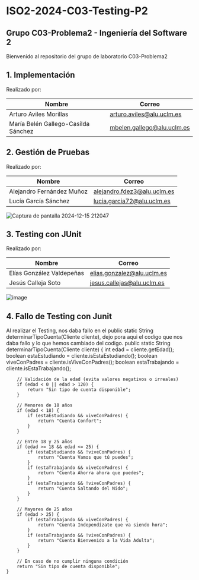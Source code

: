# ISO2-2024-C03-Testing-P2


## **Grupo C03-Problema2 - Ingeniería del Software 2**  
Bienvenido al repositorio del grupo de laboratorio C03-Problema2  

## **1. Implementación**
Realizado por:

| Nombre                       | Correo                       |
|------------------------------|------------------------------|
| Arturo Aviles Morillas   |  arturo.aviles@alu.uclm.es      |
|  María Belén Gallego-Casilda Sánchez	         | mbelen.gallego@alu.uclm.es  |

## **2. Gestión de Pruebas**
Realizado por:

| Nombre                       | Correo                       |
|------------------------------|------------------------------|
| Alejandro Fernández Muñoz    | alejandro.fdez3@alu.uclm.es   |
| Lucía García Sánchez	         | lucia.garcia72@alu.uclm.es  |


![Captura de pantalla 2024-12-15 212047](https://github.com/user-attachments/assets/1a63e5bb-16af-44d5-8b25-45e1b13b6105)


## **3. Testing con JUnit**
Realizado por:

| Nombre                       | Correo                       |
|------------------------------|------------------------------|
| Elías González Valdepeñas    | elias.gonzalez@alu.uclm.es   |
| Jesús Calleja Soto	         | jesus.callejas@alu.uclm.es  |



![image](https://github.com/user-attachments/assets/2f80e61b-8170-4cb9-99d2-06ac39143b7f)

## **4. Fallo de Testing con Junit**
Al realizar el Testing, nos daba fallo en el public static String determinarTipoCuenta(Cliente cliente), dejo pora aqui el codigo que nos daba fallo y lo que hemos cambiado del codigo.
public static String determinarTipoCuenta(Cliente cliente) {
        int edad = cliente.getEdad();
        boolean estaEstudiando = cliente.isEstaEstudiando();
        boolean viveConPadres = cliente.isViveConPadres();
        boolean estaTrabajando = cliente.isEstaTrabajando();

        // Validación de la edad (evita valores negativos o irreales)
        if (edad < 0 || edad > 120) {
            return "Sin tipo de cuenta disponible";
        }

        // Menores de 18 años
        if (edad < 18) {
            if (estaEstudiando && viveConPadres) {
                return "Cuenta Confort";
            }
        }

        // Entre 18 y 25 años
        if (edad >= 18 && edad <= 25) {
            if (estaEstudiando && !viveConPadres) {
                return "Cuenta Vamos que tú puedes";
            }
            if (estaTrabajando && viveConPadres) {
                return "Cuenta Ahorra ahora que puedes";
            }
            if (estaTrabajando && !viveConPadres) {
                return "Cuenta Saltando del Nido";
            }
        }

        // Mayores de 25 años
        if (edad > 25) {
            if (estaTrabajando && viveConPadres) {
                return "Cuenta Independízate que va siendo hora";
            }
            if (estaTrabajando && !viveConPadres) {
                return "Cuenta Bienvenido a la Vida Adulta";
            }
        }

        // En caso de no cumplir ninguna condición
        return "Sin tipo de cuenta disponible";
    }




